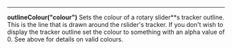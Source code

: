 <a name="outlineColour"><h3 style="padding-top: 40px; margin-top: 40px;"></h3></a>
_____________________________
**outlineColour("colour")** Sets the colour of a rotary slider**s tracker outline. This is the line that is drawn around the rslider's tracker. If you don't wish to display the tracker outline set the colour to something with an alpha value of 0. See above for details on valid colours. 

<!--UPDATE WIDGET_IN_CSOUND
    SIdent sprintf "outlineColour(%d, %d, %d) ", rnd(255), rnd(255), rnd(255)
    SIdentifier strcat SIdentifier, SIdent  
--->